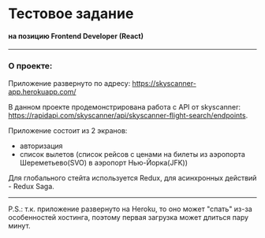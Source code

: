 # Тестовое задание
#### на позицию Frontend Developer (React)

---

### О проекте:

Приложение развернуто по адресу: https://skyscanner-app.herokuapp.com/

В данном проекте продемонстрирована работа с API от skyscanner: https://rapidapi.com/skyscanner/api/skyscanner-flight-search/endpoints.

Приложение состоит из 2 экранов:
* авторизация
* список вылетов (список рейсов с ценами на билеты из аэропорта Шереметьево(SVO) в аэропорт Нью-Йорка(JFK))

Для глобального стейта используется Redux,
для асинхронных действий - Redux Saga.

---
P.S.: т.к. приложение развернуто на Heroku, то оно может "спать" из-за особенностей хостинга, поэтому первая загрузка может длиться пару минут.

